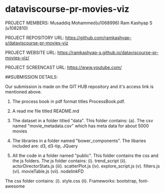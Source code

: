 # dataviscourse-pr-movies-viz


PROJECT MEMBERS: Musaddiq Mohammed(u1068996) Ram Kashyap S (u1082810)

PROJECT REPOSITORY URL: https://github.com/ramkashyap-s/dataviscourse-pr-movies-viz

PROJECT WEBSITE URL: https://ramkashyap-s.github.io/dataviscourse-pr-movies-viz/

PROJECT SCREENCAST URL: https://www.youtube.com/

##SUBMISSION DETAILS:

Our submission is made on the GIT HUB repository and it's access link is mentioned above.

1. The process book in pdf format titles ProcessBook.pdf.

2. A read me file titled README.md

3. The dataset in a folder titled "data". This folder contains:
(a). The csv named "movie_metadata.csv" which has meta data for about 5000 movies

4. The libraries in a folder named "bower_components". The libaries included are: d3, d3-tip, JQuery

5. All the code in a folder named "public". This folder contains the css and the js folders.
The js folder contains:
(i). trend_script
(ii). actorDirectorStats.js
(iii). scatterPlot.js
(iv). explore_script.js
(v). filters.js
(vi). movieTable.js
(vii). nodelinkFD

The css folder contains:
(i). style.css
(ii). Frameworks: bootstrap, font-awesome
